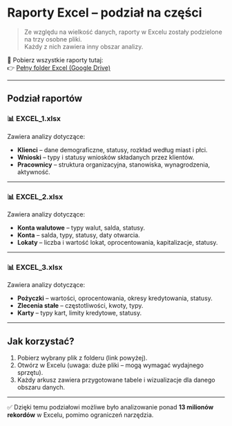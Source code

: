 # Raporty Excel – podział na części

> Ze względu na wielkość danych, raporty w Excelu zostały podzielone na trzy osobne pliki.  
> Każdy z nich zawiera inny obszar analizy.

📂 Pobierz wszystkie raporty tutaj:  
👉 [Pełny folder Excel (Google Drive)](https://drive.google.com/drive/folders/1eeZYvZosv9CpW1Ccw_rLrCu-Vf6WRZ16?usp=sharing)

---

## Podział raportów

### 📊 EXCEL_1.xlsx  
Zawiera analizy dotyczące:  
- **Klienci** – dane demograficzne, statusy, rozkład według miast i płci.  
- **Wnioski** – typy i statusy wniosków składanych przez klientów.  
- **Pracownicy** – struktura organizacyjna, stanowiska, wynagrodzenia, aktywność.

---

### 📊 EXCEL_2.xlsx  
Zawiera analizy dotyczące:  
- **Konta walutowe** – typy walut, salda, statusy.  
- **Konta** – salda, typy, statusy, daty otwarcia.  
- **Lokaty** – liczba i wartość lokat, oprocentowania, kapitalizacje, statusy.

---

### 📊 EXCEL_3.xlsx  
Zawiera analizy dotyczące:  
- **Pożyczki** – wartości, oprocentowania, okresy kredytowania, statusy.  
- **Zlecenia stałe** – częstotliwości, kwoty, typy.  
- **Karty** – typy kart, limity kredytowe, statusy.

---

## Jak korzystać?
1. Pobierz wybrany plik z folderu (link powyżej).  
2. Otwórz w Excelu (uwaga: duże pliki – mogą wymagać wydajnego sprzętu).  
3. Każdy arkusz zawiera przygotowane tabele i wizualizacje dla danego obszaru danych.

---

✅ Dzięki temu podziałowi możliwe było analizowanie ponad **13 milionów rekordów** w Excelu, pomimo ograniczeń narzędzia.  

